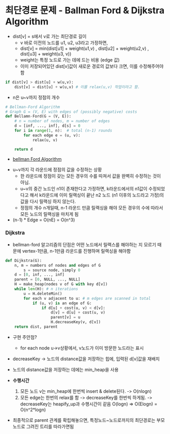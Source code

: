 # 최단경로 문제 - Ballman Ford & Dijkstra Algorithm

-   dist\[v\] = s에서 v로 가는 최단경로 길이
    -   v 바로 이전의 노드를 u1, u2, u3라고 가정하면,
    -   dist\[v\] = min(dist\[u1\] + weight(u1,v) , dist\[u2\] + weight(u2,v) , dist\[u3\] + weight(u3, v))
    -   weight는 특정 노드로 가는 데에 드는 비용 (edge 값)
    -   이미 저장되어있던 dist\[v\]값이 새로운 경로의 값보다 크면, 이를 수정해주어야함

```python
if dist[v] > dist[u] + w(u,v):
    dist[v] = dist[u] + w(u,v) # 이를 relax(u,v) 작업이라고 함.
```

-   n은 u~v까지 정점의 개수

```python
# Bellman-Ford Algorithm
# Graph G = (V, E) with edges of (possibly negative) costs
def Bellamn-Ford(G = (V, E)):
	# n = number of nodes, m = number of edges
	d = [inf, ..., inf], d[s] = 0
	for i in range(1, n):  # total (n-1) rounds
		for each edge e = (u, v):
			relax(u, v)

	return d
```

-   [bellman Ford Algorithm](https://www.youtube.com/watch?v=FtN3BYH2Zes)

*   u~v까지 각 라운드에 정점의 값을 수정하는 상황
    -   한 라운드에 정점이 갖는 모든 경우의 수를 따져서 값을 완벽히 수정하는 것이 아님.
    -   u~v의 중간 노드인 n1이 존재한다고 가정하면, k라운드에서의 n1값이 수정되었다고 해서 k라운드에 이미 릴랙싱이 끝난 n2 노드 (n1 이후의 노드라고 가정)의 값을 다시 릴랙싱 하지 않는다.
    -   정점의 개수 n개일때, n-1 라운드 만큼 릴랙싱을 해야 모든 경우의 수에 따라서 모든 노드의 릴랙싱을 마치게 됨
*   (n-1) \* Edge = O(nE) = O(n^3)

### Dijkstra

-   bellman-ford 알고리즘의 단점은 어떤 노드에서 릴랙스를 해야하는 지 모르기 때문에 vertex-1만큼, n-1만큼 라운드를 진행하며 릴랙싱을 해야함

```python
def Dijkstra(G):
    n, m = numbers of nodes and edges of G
		s = source node, simply 0
    d = [0, inf, ..., inf]
    parent = [0, NULL, ..., NULL]
    H = make_heap(nodes v of G with key d[v])
    while len(H): # n iterations
        u = H.deleteMin()
        for each v adjacent to u: # m edges are scanned in total
            if (u, v) is an edge of G:
                if d[u] + cost(u, v) < d[v]:
                    d[v] = d[u] + cost(u, v)
                    parent[v] = u
                    H.decreaseKey(v, d[v])
    return dist, parent
```

-   구현 주안점?

    -   for each node u->v상황에서, v노드가 이미 방문한 노드라는 표시

-   decreaseKey -> 노드의 distance값을 저장하는 힙에, 입력된 d\[v\]값을 재배치
-   노드의 distance값을 저장하는 데에는 min_heap을 사용

-   **수행시간**

    1. 모든 노드 v는 min_heap에 한번씩 insert & delete된다. -> O(nlogn)
    2. 모든 edge는 한번의 relax를 함 -> decreaseKey를 한번씩 하게됨. -> decreaseKey는 heapify_up과 수행시간이 같음 O(logn) => O(Elogn) = O(n^2\*logn)

-   최종적으로 parent 관계를 확립해놓으면, 특정노드~노드로까지의 최단경로는 부모 노드로 그려진 트리를 따라가면됨
